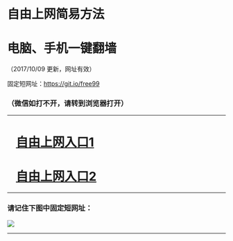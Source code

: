 ﻿# 自由上网简易方法

# 电脑、手机一键翻墙

（2017/10/09 更新，网址有效）

固定短网址：https://git.io/free99

### （微信如打不开，请转到浏览器打开）


***





# &nbsp;&nbsp; <a href="http://ft394919119.fwq-tz-1001.info/fwqtz01.html?t=100900123203 " target="_blank">自由上网入口1</a>
# &nbsp;&nbsp; <a href="http://ft148338370.fwq-tz-1002.info/fwqtz02.html?t=10090019581 " target="_blank">自由上网入口2</a>
***

### 请记住下图中固定短网址：

<img src="https://s3-us-west-2.amazonaws.com/fwq-1001/yjfq-20170905okok.png" /> 


***

